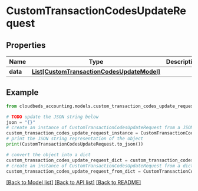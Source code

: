 # CustomTransactionCodesUpdateRequest


## Properties

Name | Type | Description | Notes
------------ | ------------- | ------------- | -------------
**data** | [**List[CustomTransactionCodesUpdateModel]**](CustomTransactionCodesUpdateModel.md) |  | [optional] 

## Example

```python
from cloudbeds_accounting.models.custom_transaction_codes_update_request import CustomTransactionCodesUpdateRequest

# TODO update the JSON string below
json = "{}"
# create an instance of CustomTransactionCodesUpdateRequest from a JSON string
custom_transaction_codes_update_request_instance = CustomTransactionCodesUpdateRequest.from_json(json)
# print the JSON string representation of the object
print(CustomTransactionCodesUpdateRequest.to_json())

# convert the object into a dict
custom_transaction_codes_update_request_dict = custom_transaction_codes_update_request_instance.to_dict()
# create an instance of CustomTransactionCodesUpdateRequest from a dict
custom_transaction_codes_update_request_from_dict = CustomTransactionCodesUpdateRequest.from_dict(custom_transaction_codes_update_request_dict)
```
[[Back to Model list]](../README.md#documentation-for-models) [[Back to API list]](../README.md#documentation-for-api-endpoints) [[Back to README]](../README.md)


